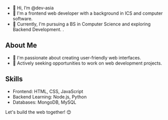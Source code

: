 - 👋 Hi, I’m @dev-asia
- 👀 I'm a frontend web developer with a background in ICS and computer software.
- 🌱 Currently, I'm pursuing a BS in Computer Science and exploring Backend Development.
.

## About Me
- 🌱 I'm passionate about creating user-friendly web interfaces.
- 💼 Actively seeking opportunities to work on web development projects.

## Skills

- Frontend: HTML, CSS, JavaScript
- Backend Learning: Node.js, Python
- Databases: MongoDB, MySQL

Let's build the web together! 😊

